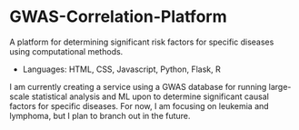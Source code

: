 # GWAS-Correlation-Platform
A platform for determining significant risk factors for specific diseases using computational methods.
 - Languages: HTML, CSS, Javascript, Python, Flask, R

I am currently creating a service using a GWAS database for running large-scale statistical analysis and ML upon to determine significant causal factors for specific diseases. For now, I am focusing on leukemia and lymphoma, but I plan to branch out in the future. 
 
  
